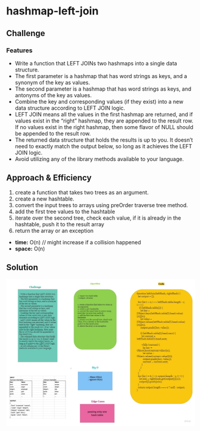 # hashmap-left-join


## Challenge

### Features

- Write a function that LEFT JOINs two hashmaps into a single data structure.
- The first parameter is a hashmap that has word strings as keys, and a synonym of the key as values.
- The second parameter is a hashmap that has word strings as keys, and antonyms of the key as values.
- Combine the key and corresponding values (if they exist) into a new data structure according to LEFT JOIN logic.
- LEFT JOIN means all the values in the first hashmap are returned, and if values exist in the “right” hashmap, they are appended to the result row. If no values exist in the right hashmap, then some flavor of NULL should be appended to the result row.
- The returned data structure that holds the results is up to you. It doesn’t need to exactly match the output below, so long as it achieves the LEFT JOIN logic.
- Avoid utilizing any of the library methods available to your language.

## Approach & Efficiency

1. create a function that takes two trees as an argument.
2. create a new hashtable.
3. convert the input trees to arrays using preOrder traverse tree method.
4. add the first tree values to the hashtable
5. iterate over the second tree, check each value, if it is already in the hashtable, push it to the result array
6. return the array or an exception

- **time:** O(n) // might increase if a collision happened
- **space:** O(n)

## Solution

![image](./images/wb.jpg)
